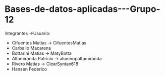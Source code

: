 # Bases-de-datos-aplicadas---Grupo-12

Integrantes ->Usuario:
- Cifuentes Matias -> CifuentesMatias
- Carballo Macarena
- Bottarini Matias -> MatyBotta
- Altamiranda Patricio -> alumnopaltamiranda
- Rivero Matias -> ClearSyntax618
- Hansen Federico
